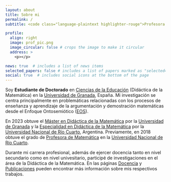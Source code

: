 ```yaml
---
layout: about
title: Sobre mi
permalink: /
subtitle: <code class="language-plaintext highlighter-rouge">Profesora de Matemática</code>

profile:
  align: right
  image: prof_pic.png
  image_circular: false # crops the image to make it circular
  address: >
    <p></p>

news: true  # includes a list of news items
selected_papers: false # includes a list of papers marked as "selected={true}"
social: true  # includes social icons at the bottom of the page
---
```


Soy **Estudiante de Doctorado** en [Ciencias de la Educación](https://doctorados.ugr.es/cienciaseducacion/) (Didáctica de la Matemática) en la [Universidad de Granada](https://www.ugr.es/), España. Mi investigación se centra principalmente en problemáticas relacionadas con los procesos de enseñanza y aprendizaje de la argumentación y demostración matemáticas desde el Enfoque Ontosemiótico ([EOS](https://enfoqueontosemiotico.ugr.es/)). 

En 2023 obtuve el [Máster en Didáctica de la Matemática](https://www.ugr.es/estudiantes/master-doctorados/master-universitario-didactica-matematica-1) por la [Universidad de Granada](https://www.ugr.es/) y la [Especialidad en Didáctica de la Matemática](https://www.exa.unrc.edu.ar/especializacion-en-didactica-de-la-matematica/) por la [Universidad Nacional de Río Cuarto](https://www.unrc.edu.ar/), Argentina. Previamente, en 2018 obtuve el grado de [Profesora de Matemática](https://www.unrc.edu.ar/unrc/carreras/exa_prof_matematica.php) en la [Universidad Nacional de Río Cuarto](https://www.unrc.edu.ar/).

Durante mi carrera profesional, además de ejercer docencia tanto en nivel secundario como en nivel univesitario, participé de investigaciones en el área de la Didáctica de la Matemática. En las páginas [Docencia](/teaching/) y [Publicaciones](/publications/) pueden encontrar más información sobre mis respectivos trabajos.
